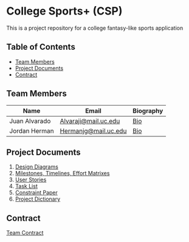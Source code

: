 # College Sports+ (CSP)

This is a project repository for a college fantasy-like sports application

## Table of Contents

- [Team Members](#team-members)
- [Project Documents](#project-documents)
- [Contract](#contract)

## Team Members

| Name          | Email                | Biography                                                     |
| ------------- | -------------------- | ------------------------------------------------------------- |
| Juan Alvarado | Alvaraji@mail.uc.edu | [Bio](/HW_Submissions/Prof_Bio_Juan_Alvarado.md)              |
| Jordan Herman | Hermanjg@mail.uc.edu | [Bio](/HW_Submissions/jordan-herman-professional-biograhy.md) |

## Project Documents

1. [Design Diagrams](/HW_Submissions/Design%20Diagrams.docx)
2. [Milestones, Timelines, Effort Matrixes](/HW_Submissions/milestone_list.md)
3. [User Stories](/HW_Submissions/User_Stories.md)
4. [Task List](/HW_Submissions/Tasklist.md)
5. [Constraint Paper](/HW_Submissions/Constraint_Essay.md)
6. [Project Dictionary](/HW_Submissions/Project_Dictionary.md)

## Contract

[Team Contract](https://docs.google.com/document/d/17yEE7DKb8q53ZAOd0GVl0wYV8_SM8-r6RFJHtuFFjHQ/edit?usp=sharing)
